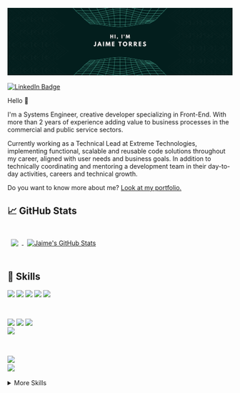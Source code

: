 [![GitHub Banner](./assets/GitHubHeader.png)](http://www.jaime00.me)

[![LinkedIn Badge](https://img.shields.io/badge/LinkedIn-Profile-informational?style=flat&logo=linkedin&logoColor=white&color=0D76A8)](https://www.linkedin.com/in/jaime00)

Hello 👋

I'm a Systems Engineer, creative developer specializing in Front-End. With more than 2 years of experience adding value to business processes in the commercial and public service sectors.

Currently working as a Technical Lead at Extreme Technologies, implementing functional, scalable and reusable code solutions throughout my career, aligned with user needs and business goals. In addition to technically coordinating and mentoring a development team in their day-to-day activities, careers and technical growth.

Do you want to know more about me? [Look at my portfolio.](http://www.jaime00.me/)
<br>

## &#x1f4c8; GitHub Stats

<br>

<a href="https://github.com/jaime00">
  <img align="center" style="margin:0.5rem" src="https://github-readme-stats.vercel.app/api/top-langs/?username=jaime00&hide=html,css&title_color=ffffff&text_color=c9cacc&icon_color=4AB197&bg_color=1A2B34" />
</a>

<a href="https://github.com/jaime00">
  <img align="center" style="margin:0.5rem" src="https://github-readme-stats.vercel.app/api?username=jaime00&show_icons=true&line_height=27&count_private=true&title_color=ffffff&text_color=c9cacc&icon_color=4AB097&bg_color=1A2B34" alt="Jaime's GitHub Stats" />
</a>

<br>
<br>

## 💼 Skills
![](https://img.shields.io/badge/Code-HTML-informational?style=flat&logo=html5&logoColor=white&color=4AB197) 
![](https://img.shields.io/badge/Style-CSS-informational?style=flat&logo=css3&logoColor=white&color=4AB197) 
![](https://img.shields.io/badge/Code-Javascript-informational?style=flat&logo=javascript&logoColor=white&color=4AB197) 
![](https://img.shields.io/badge/Code-PHP-informational?style=flat&logo=php&logoColor=white&color=4AB197) 
![](https://img.shields.io/badge/Code-TypeScript-informational?style=flat&logo=TypeScript&logoColor=white&color=4AB197) 

<br>

![](https://img.shields.io/badge/Code-React-informational?style=flat&logo=react&logoColor=white&color=4AB197) 
![](https://img.shields.io/badge/Code-Redux-informational?style=flat&logo=Redux&logoColor=white&color=4AB197) 
![](https://img.shields.io/badge/Style-Tailwind_CSS-informational?style=flat&logo=Tailwind-CSS&logoColor=white&color=4AB197)  
![](https://img.shields.io/badge/Style-Bootstrap-informational?style=flat&logo=bootstrap&logoColor=white&color=4AB197)  

<br>

![](https://img.shields.io/badge/Database-MySQL-informational?style=flat&logo=mysql&logoColor=white&color=4AB197)  
![](https://img.shields.io/badge/Database-PgSQL-informational?style=flat&logo=postgresql&logoColor=white&color=4AB197)  

<details>
<summary>More Skills</summary>

##### Others:

![](https://img.shields.io/badge/Tools-NPM-informational?style=flat&logo=npm&logoColor=white&color=4AB197) 
![](https://img.shields.io/badge/Tools-Postman-informational?style=flat&logo=Postman&logoColor=white&color=4AB197) 
![](https://img.shields.io/badge/Tools-GitHub-informational?style=flat&logo=GitHub&logoColor=white&color=4AB197) 
![](https://img.shields.io/badge/Tools-GitLab-informational?style=flat&logo=GitLab&logoColor=white&color=4AB197) 
![](https://img.shields.io/badge/Tools-Bitbucket-informational?style=flat&logo=Bitbucket&logoColor=white&color=4AB197) 
![](https://img.shields.io/badge/Tools-Jira-informational?style=flat&logo=Jira-Software&logoColor=white&color=4AB197)
![](https://img.shields.io/badge/Tools-VsCode-informational?style=flat&logo=visualstudiocode&logoColor=white&color=4AB197)
![](https://img.shields.io/badge/Tools-Amazon_S3-informational?style=flat&logo=amazonaws&logoColor=white&color=4AB197)

</details>

<br>
